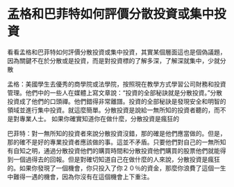 # 孟格和巴菲特如何評價分散投資或集中投資


看看孟格和巴菲特如何評價分散投資或集中投資，其實某個層面這也是個偽議題，因為關鍵不在於分散或是投資，而是對投資標的了解多深，了解深就集中，少就分散

孟格：美國學生去優秀的商學院或法學院，按照現在教學方式學習公司財務和投資管理。他們中的一些人在媒體上寫文章說：“投資的全部秘訣就是分散投資。”分散投資成了他們的口頭禪。他們錯得非常離譜。投資的全部秘訣是發現安全和明智的領域並進行集中投資。就這麼簡單。分散投資是說給一無所知的投資者聽的，而不是對專業人士。
如果你確實知道你在做什麼，分散投資是瘋狂的

巴菲特：對一無所知的投資者來說分散投資沒錯，那的確是他們應當做的。但是，那的確不是好的專業投資者應該做的事。這並不矛盾。只要他們對自己的一無所知有自知之明，通過分散投資他們的購買時間和分散投資他們購買的股票他們就能得到一個過得去的回報。但是對確切知道自己在做什麼的人來說，分散投資是瘋狂的。如果你發現了一個機會，你只投入了你２０％的資金，那麼你浪費了這個一生中難得一遇的機會，因為你沒有在這個機會上下重注。